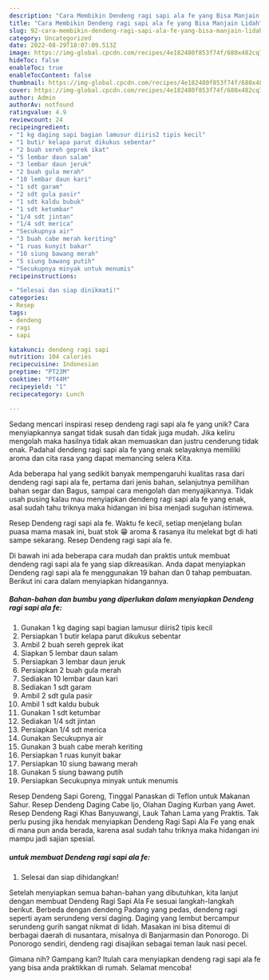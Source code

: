 ```yaml
---
description: "Cara Membikin Dendeng ragi sapi ala fe yang Bisa Manjain Lidah"
title: "Cara Membikin Dendeng ragi sapi ala fe yang Bisa Manjain Lidah"
slug: 92-cara-membikin-dendeng-ragi-sapi-ala-fe-yang-bisa-manjain-lidah
category: Uncategorized
date: 2022-08-29T18:07:09.513Z
image: https://img-global.cpcdn.com/recipes/4e182480f853f74f/680x482cq70/dendeng-ragi-sapi-ala-fe-foto-resep-utama.jpg
hideToc: false
enableToc: true
enableTocContent: false
thumbnail: https://img-global.cpcdn.com/recipes/4e182480f853f74f/680x482cq70/dendeng-ragi-sapi-ala-fe-foto-resep-utama.jpg
cover: https://img-global.cpcdn.com/recipes/4e182480f853f74f/680x482cq70/dendeng-ragi-sapi-ala-fe-foto-resep-utama.jpg
author: Admin
authorAv: notfound
ratingvalue: 4.9
reviewcount: 24
recipeingredient:
- "1 kg daging sapi bagian lamusur diiris2 tipis kecil"
- "1 butir kelapa parut dikukus sebentar"
- "2 buah sereh geprek ikat"
- "5 lembar daun salam"
- "3 lembar daun jeruk"
- "2 buah gula merah"
- "10 lembar daun kari"
- "1 sdt garam"
- "2 sdt gula pasir"
- "1 sdt kaldu bubuk"
- "1 sdt ketumbar"
- "1/4 sdt jintan"
- "1/4 sdt merica"
- "Secukupnya air"
- "3 buah cabe merah keriting"
- "1 ruas kunyit bakar"
- "10 siung bawang merah"
- "5 siung bawang putih"
- "Secukupnya minyak untuk menumis"
recipeinstructions:

- "Selesai dan siap dinikmati!"
categories:
- Resep
tags:
- dendeng
- ragi
- sapi

katakunci: dendeng ragi sapi 
nutrition: 104 calories
recipecuisine: Indonesian
preptime: "PT23M"
cooktime: "PT44M"
recipeyield: "1"
recipecategory: Lunch

---
```





Sedang mencari inspirasi resep dendeng ragi sapi ala fe yang unik? Cara menyiapkannya sangat tidak susah dan tidak juga mudah. Jika keliru mengolah maka hasilnya tidak akan memuaskan dan justru cenderung tidak enak. Padahal dendeng ragi sapi ala fe yang enak selayaknya memiliki aroma dan cita rasa yang dapat memancing selera Kita.





Ada beberapa hal yang sedikit banyak mempengaruhi kualitas rasa dari dendeng ragi sapi ala fe, pertama dari jenis bahan, selanjutnya pemilihan bahan segar dan Bagus, sampai cara mengolah dan menyajikannya. Tidak usah pusing kalau mau menyiapkan dendeng ragi sapi ala fe yang enak,      asal sudah tahu triknya maka hidangan ini bisa menjadi suguhan istimewa.














Resep Dendeng ragi sapi ala fe. Waktu fe kecil, setiap menjelang bulan puasa mama masak ini, buat stok 😁 aroma &amp; rasanya itu melekat bgt di hati sampe sekarang. Resep Dendeng ragi sapi ala fe.






Di bawah ini ada beberapa cara mudah dan praktis untuk membuat dendeng ragi sapi ala fe yang siap dikreasikan. Anda dapat menyiapkan Dendeng ragi sapi ala fe menggunakan 19 bahan dan 0 tahap pembuatan. Berikut ini cara dalam menyiapkan hidangannya.

<!--inarticleads1-->

##### Bahan-bahan dan bumbu yang diperlukan dalam menyiapkan Dendeng ragi sapi ala fe:

1. Gunakan 1 kg daging sapi bagian lamusur diiris2 tipis kecil
1. Persiapkan 1 butir kelapa parut dikukus sebentar
1. Ambil 2 buah sereh geprek ikat
1. Siapkan 5 lembar daun salam
1. Persiapkan 3 lembar daun jeruk
1. Persiapkan 2 buah gula merah
1. Sediakan 10 lembar daun kari
1. Sediakan 1 sdt garam
1. Ambil 2 sdt gula pasir
1. Ambil 1 sdt kaldu bubuk
1. Gunakan 1 sdt ketumbar
1. Sediakan 1/4 sdt jintan
1. Persiapkan 1/4 sdt merica
1. Gunakan Secukupnya air
1. Gunakan 3 buah cabe merah keriting
1. Persiapkan 1 ruas kunyit bakar
1. Persiapkan 10 siung bawang merah
1. Gunakan 5 siung bawang putih
1. Persiapkan Secukupnya minyak untuk menumis


Resep Dendeng Sapi Goreng, Tinggal Panaskan di Teflon untuk Makanan Sahur. Resep Dendeng Daging Cabe Ijo, Olahan Daging Kurban yang Awet. Resep Dendeng Ragi Khas Banyuwangi, Lauk Tahan Lama yang Praktis. Tak perlu pusing jika hendak menyiapkan Dendeng Ragi Sapi Ala Fe yang enak di mana pun anda berada, karena asal sudah tahu triknya maka hidangan ini mampu jadi sajian spesial. 

<!--inarticleads2-->

#####  untuk membuat Dendeng ragi sapi ala fe:


1. Selesai dan siap dihidangkan!

Setelah menyiapkan semua bahan-bahan yang dibutuhkan, kita lanjut dengan membuat Dendeng Ragi Sapi Ala Fe sesuai langkah-langkah berikut. Berbeda dengan dendeng Padang yang pedas, dendeng ragi seperti ayam serundeng versi daging. Daging yang lembut bercampur serundeng gurih sangat nikmat di lidah. Masakan ini bisa ditemui di berbagai daerah di nusantara, misalnya di Banjarmasin dan Ponorogo. Di Ponorogo sendiri, dendeng ragi disajikan sebagai teman lauk nasi pecel. 

Gimana nih? Gampang kan? Itulah cara menyiapkan dendeng ragi sapi ala fe yang bisa anda praktikkan di rumah. Selamat mencoba!
